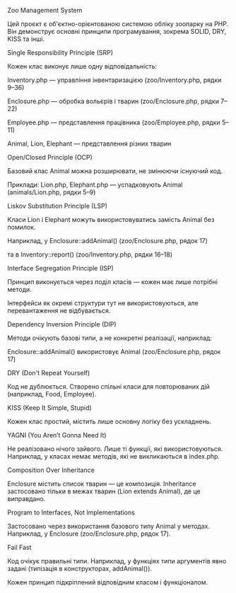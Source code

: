 Zoo Management System



Цей проєкт є об'єктно-орієнтованою системою обліку зоопарку на PHP. Він демонструє основні принципи програмування, зокрема SOLID, DRY, KISS та інші.



Single Responsibility Principle (SRP)

Кожен клас виконує лише одну відповідальність:



Inventory.php — управління інвентаризацією (zoo/Inventory.php, рядки 9–36)



Enclosure.php — обробка вольєрів і тварин (zoo/Enclosure.php, рядки 7–22)



Employee.php — представлення працівника (zoo/Employee.php, рядки 5–11)



Animal, Lion, Elephant — представлення різних тварин



Open/Closed Principle (OCP)

Базовий клас Animal можна розширювати, не змінюючи існуючий код.

Приклади: Lion.php, Elephant.php — успадковують Animal (animals/Lion.php, рядки 5–9)



Liskov Substitution Principle (LSP)

Класи Lion і Elephant можуть використовуватись замість Animal без помилок.

Наприклад, у Enclosure::addAnimal() (zoo/Enclosure.php, рядок 17)

та в Inventory::report() (zoo/Inventory.php, рядки 16–18)



Interface Segregation Principle (ISP)

Принцип виконується через поділ класів — кожен має лише потрібні методи.

Інтерфейси як окремі структури тут не використовуються, але перевантаження не відбувається.



Dependency Inversion Principle (DIP)

Методи очікують базові типи, а не конкретні реалізації, наприклад:

Enclosure::addAnimal() використовує Animal (zoo/Enclosure.php, рядок 17)



DRY (Don't Repeat Yourself)

Код не дублюється. Створено спільні класи для повторюваних дій (наприклад, Food, Employee).



KISS (Keep It Simple, Stupid)

Кожен клас простий, містить лише основну логіку без ускладнень.



YAGNI (You Aren’t Gonna Need It)

Не реалізовано нічого зайвого. Лише ті функції, які використовуються. Наприклад, у класах немає методів, які не викликаються в index.php.



Composition Over Inheritance

Enclosure містить список тварин — це композиція. Inheritance застосовано тільки в межах тварин (Lion extends Animal), де це виправдано.



Program to Interfaces, Not Implementations

Застосовано через використання базового типу Animal у методах. Наприклад, у Enclosure (zoo/Enclosure.php, рядок 17).



Fail Fast

Код очікує правильні типи. Наприклад, у функціях типи аргументів явно задані (типізація в конструкторах, addAnimal()).



Кожен принцип підкріплений відповідним класом і функціоналом.

